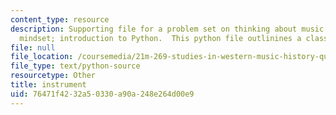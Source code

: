 ```yaml
---
content_type: resource
description: Supporting file for a problem set on thinking about music with an object-oriented
  mindset; introduction to Python.  This python file outlinines a class hierarchy.
file: null
file_location: /coursemedia/21m-269-studies-in-western-music-history-quantitative-and-computational-approaches-to-music-history-spring-2012/76471f4232a50330a90a248e264d00e9_instrument.py
file_type: text/python-source
resourcetype: Other
title: instrument
uid: 76471f42-32a5-0330-a90a-248e264d00e9
---
```

